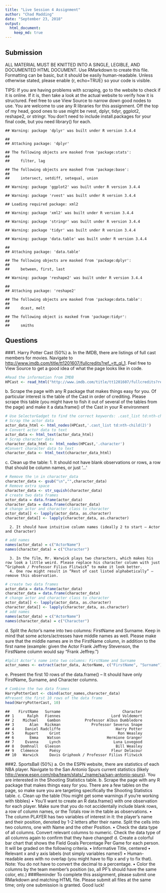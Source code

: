 ```yaml
---
title: "Live Session 4 Assignment"
author: "Chad Madding"
date: "September 23, 2018"
output:
  html_document:
    keep_md: true
---
```




## Submission 
ALL MATERIAL MUST BE KNITTED INTO A SINGLE, LEGIBLE, AND DOCUMENTED HTML DOCUMENT. Use RMarkdown to create this file. Formatting can be basic, but it should be easily human-readable. Unless otherwise stated, please enable {r, echo=TRUE} so your code is visible. 

TIPS: If you are having problems with scraping, go to the website to check if it is online. If it is, then take a look at the actual website to verify how it is structured. Feel free to use View Source to narrow down good nodes to use. You are welcome to use any R libraries for this assignment. Off the top of my head, good ones to use might be rvest, dplyr, tidyr, ggplot2, reshape2, or stringr. You don’t need to include install.packages for your final code, but you need library() for each.


```
## Warning: package 'dplyr' was built under R version 3.4.4
```

```
## 
## Attaching package: 'dplyr'
```

```
## The following objects are masked from 'package:stats':
## 
##     filter, lag
```

```
## The following objects are masked from 'package:base':
## 
##     intersect, setdiff, setequal, union
```

```
## Warning: package 'ggplot2' was built under R version 3.4.4
```

```
## Warning: package 'rvest' was built under R version 3.4.4
```

```
## Loading required package: xml2
```

```
## Warning: package 'xml2' was built under R version 3.4.4
```

```
## Warning: package 'stringr' was built under R version 3.4.4
```

```
## Warning: package 'tidyr' was built under R version 3.4.4
```

```
## Warning: package 'data.table' was built under R version 3.4.4
```

```
## 
## Attaching package: 'data.table'
```

```
## The following objects are masked from 'package:dplyr':
## 
##     between, first, last
```

```
## Warning: package 'reshape2' was built under R version 3.4.4
```

```
## 
## Attaching package: 'reshape2'
```

```
## The following objects are masked from 'package:data.table':
## 
##     dcast, melt
```

```
## The following object is masked from 'package:tidyr':
## 
##     smiths
```

## Questions
###1. Harry Potter Cast (50%)
   a. In the IMDB, there are listings of full cast members for movies. Navigate to http://www.imdb.com/title/tt1201607/fullcredits?ref_=tt_ql_1. Feel free to View Source to get a good idea of what the page looks like in code.

```r
#Read the information from IMDB
HPCast <- read_html("http://www.imdb.com/title/tt1201607/fullcredits?ref_=tt_ql_1")
```
   
   b. Scrape the page with any R package that makes things easy for you. Of particular interest is the table of the Cast in order of crediting. Please scrape this table (you might have to fish it out of several of the tables from the page) and make it a data.frame() of the Cast in your R environment

```r
# Use SelectorGadget to find the correct keywords: .cast_list td:nth-child(2) and .character
# Scrap the actor data
actor_data_html <- html_nodes(HPCast,'.cast_list td:nth-child(2)')
# Convert actor data to text
actor_data <- html_text(actor_data_html)
# Scrap character data
character_data_html <- html_nodes(HPCast,'.character')
#Convert character data to text
character_data <- html_text(character_data_html)
```
   
   c. Clean up the table:
      1. It should not have blank observations or rows, a row that should be column names, or just ‘…’

```r
# Remove the \n in character_data
character_data <- gsub("\n","",character_data)
# Remove extra space
character_data <- str_squish(character_data)
# create two data frames
actor_data = data.frame(actor_data)
character_data = data.frame(character_data)
# change actor and character class to character
actor_data[] <- lapply(actor_data, as.character)
character_data[] <- lapply(character_data, as.character)
```
      2. It should have intuitive column names (ideally 2 to start – Actor and Character)

```r
# add names
names(actor_data) = c("ActorName")
names(character_data) = c("Character")
```
      3. In the film, Mr. Warwick plays two characters, which makes his row look a little weird. Please replace his character column with just “Griphook / Professor Filius Flitwick” to make it look better.
      4. One row might result in “Rest of cast listed alphabetically” – remove this observation.

```r
# create two data frames
actor_data = data.frame(actor_data)
character_data = data.frame(character_data)
# change actor and character class to character
actor_data[] <- lapply(actor_data, as.character)
character_data[] <- lapply(character_data, as.character)
# add names
names(actor_data) = c("ActorName")
names(character_data) = c("Character")
```
      
   d. Split the Actor’s name into two columns: FirstName and Surname. Keep in mind that some actors/actresses have middle names as well. Please make sure that the middle names are in the FirstName column, in addition to the first name (example: given the Actor Frank Jeffrey Stevenson, the FirstName column would say “Frank Jeffrey.”)

```r
#Split Actor’s name into two columns: FirstName and Surname
actor_names <- extract(actor_data, ActorName, c("FirstName", "Surname"), "(.+) (.+)")
```
   
   e. Present the first 10 rows of the data.frame() – It should have only FirstName, Surname, and Character columns.

```r
# Combine the two data frames
HarryPotterCast <- cbind(actor_names,character_data)
#Present the first 10 rows of the data frame
head(HarryPotterCast, 10)
```

```
##    FirstName   Surname                            Character
## 1      Ralph   Fiennes                       Lord Voldemort
## 2    Michael    Gambon           Professor Albus Dumbledore
## 3       Alan   Rickman              Professor Severus Snape
## 4     Daniel Radcliffe                         Harry Potter
## 5     Rupert     Grint                          Ron Weasley
## 6       Emma    Watson                     Hermione Granger
## 7     Evanna     Lynch                        Luna Lovegood
## 8   Domhnall   Gleeson                         Bill Weasley
## 9   Clémence     Poésy                       Fleur Delacour
## 10   Warwick     Davis Griphook / Professor Filius Flitwick
```
   
###2. SportsBall (50%)
   a. On the ESPN website, there are statistics of each NBA player. Navigate to the San Antonio Spurs current statistics (likely http://www.espn.com/nba/team/stats/_/name/sa/san-antonio-spurs). You are interested in the Shooting Statistics table.
   b. Scrape the page with any R package that makes things easy for you. There are a few tables on the page, so make sure you are targeting specifically the Shooting Statistics table.
   c. Clean up the table (You might get some warnings if you’re working with tibbles) • You’ll want to create an R data.frame() with one observation for each player. Make sure that you do not accidentally include blank rows, a row of column names, or the Totals row in the table as observations.
      • The column PLAYER has two variables of interest in it: the player’s name and their position, denoted by 1-2 letters after their name. Split the cells into two columns, one with Name and the other Position.
      • Check the data type of all columns. Convert relevant columns to numeric. Check the data type of all columns again to confirm that they have changed!
  d. Create a colorful bar chart that shows the Field Goals Percentage Per Game for each person. It will be graded on the following criteria. • Informative Title, centered
     • Relevant x and y axis labels (not simply variables names!)
     • Human-readable axes with no overlap (you might have to flip x and y to fix that). Note: You do not have to convert the decimal to a percentage.
     • Color the columns by the team member’s position (so, all PF’s should have the same color, etc.)
###Reminder
   To complete this assignment, please submit one RMarkdown and matching HTML file.  Please submit all files at the same time; only one submission is granted. 
Good luck!
